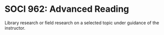 # SOCI 962: Advanced Reading

Library research or field research on a selected topic under guidance of the instructor.